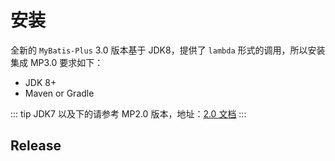 # 安装

全新的 `MyBatis-Plus` 3.0 版本基于 JDK8，提供了 `lambda` 形式的调用，所以安装集成 MP3.0 要求如下：

- JDK 8+
- Maven or Gradle

::: tip
JDK7 以及下的请参考 MP2.0 版本，地址：[2.0 文档](https://baomidou.gitee.io/mybatis-plus-doc/#/)
:::

## Release